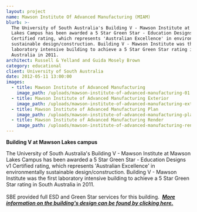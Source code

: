 ```yaml
---
layout: project
name: Mawson Institute Of Advanced Manufacturing (MIAM)
blurb: >-
  The University of South Australia's Building V - Mawson Institute at Mawson
  Lakes Campus has been awarded a 5 Star Green Star - Education Designs v1
  Certified rating, which represents 'Australian Excellence' in environmentally
  sustainable design/construction. Building V - Mawson Institute was the first
  laboratory intensive building to achieve a 5 Star Green Star rating in South
  Australia in 2011.
architect: Russell & Yelland and Guida Mosely Brown
category: educational
client: University of South Australia
date: 2012-05-11 13:00:00
images:
  - title: Mawson Institute of Advanced Manufacturing
    image_path: /uploads/mawson-institute-of-advanced-manufacturing-01.JPG
  - title: Mawson Institute of Advanced Manufacturing Exterior
    image_path: /uploads/mawson-institute-of-advanced-manufacturing-exterior.jpg
  - title: Mawson Institute of Advanced Manufacturing Plan
    image_path: /uploads/mawson-institute-of-advanced-manufacturing-plan.jpg
  - title: Mawson Institute of Advanced Manufacturing Render
    image_path: /uploads/mawson-institute-of-advanced-manufacturing-render.jpg
---
```



**Building V at Mawson Lakes campus**

The University of South Australia's Building V - Mawson Institute at Mawson Lakes Campus has been awarded a 5 Star Green Star - Education Designs v1 Certified rating, which represents 'Australian Excellence' in environmentally sustainable design/construction. Building V - Mawson Institute was the first laboratory intensive building to achieve a 5 Star Green Star rating in South Australia in 2011.<br><br>SBE provided full ESD and Green Star services for this building.&nbsp; [***More information on the building's design can be found by clicking here.***](/2017/10/31/mawson-lakes-case-study.html)

&nbsp;